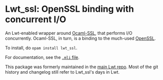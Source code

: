 # Lwt_ssl: OpenSSL binding with concurrent I/O

An Lwt-enabled wrapper around [Ocaml-SSL][ocaml-ssl], that performs I/O
concurrently. Ocaml-SSL, in turn, is a binding to the much-used
[OpenSSL][openssl].

To install, do `opam install lwt_ssl`.

For documentation, see the [`.mli` file][mli].

This package was formerly maintained in the [main Lwt repo][lwt]. Most of the
git history and changelog still refer to Lwt_ssl's days in Lwt.



[ocaml-ssl]: https://github.com/savonet/ocaml-ssl
[openssl]: https://www.openssl.org/
[mli]: https://github.com/aantron/lwt_ssl/blob/master/src/lwt_ssl.mli
[lwt]: https://github.com/ocsigen/lwt
